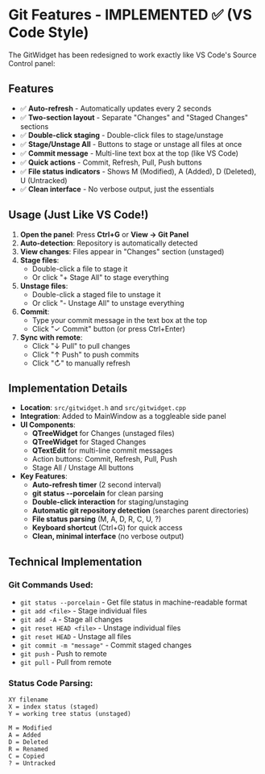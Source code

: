 # Git Features - IMPLEMENTED ✅ (VS Code Style)

The GitWidget has been redesigned to work exactly like VS Code's Source Control panel:

## Features

- ✅ **Auto-refresh** - Automatically updates every 2 seconds
- ✅ **Two-section layout** - Separate "Changes" and "Staged Changes" sections
- ✅ **Double-click staging** - Double-click files to stage/unstage
- ✅ **Stage/Unstage All** - Buttons to stage or unstage all files at once
- ✅ **Commit message** - Multi-line text box at the top (like VS Code)
- ✅ **Quick actions** - Commit, Refresh, Pull, Push buttons
- ✅ **File status indicators** - Shows M (Modified), A (Added), D (Deleted), U (Untracked)
- ✅ **Clean interface** - No verbose output, just the essentials

## Usage (Just Like VS Code!)

1. **Open the panel**: Press **Ctrl+G** or **View → Git Panel**
2. **Auto-detection**: Repository is automatically detected
3. **View changes**: Files appear in "Changes" section (unstaged)
4. **Stage files**: 
   - Double-click a file to stage it
   - Or click "+ Stage All" to stage everything
5. **Unstage files**:
   - Double-click a staged file to unstage it
   - Or click "- Unstage All" to unstage everything
6. **Commit**:
   - Type your commit message in the text box at the top
   - Click "✓ Commit" button (or press Ctrl+Enter)
7. **Sync with remote**:
   - Click "↓ Pull" to pull changes
   - Click "↑ Push" to push commits
   - Click "↻" to manually refresh

## Implementation Details

- **Location**: `src/gitwidget.h` and `src/gitwidget.cpp`
- **Integration**: Added to MainWindow as a toggleable side panel
- **UI Components**:
  - **QTreeWidget** for Changes (unstaged files)
  - **QTreeWidget** for Staged Changes
  - **QTextEdit** for multi-line commit messages
  - Action buttons: Commit, Refresh, Pull, Push
  - Stage All / Unstage All buttons
- **Key Features**:
  - **Auto-refresh timer** (2 second interval)
  - **git status --porcelain** for clean parsing
  - **Double-click interaction** for staging/unstaging
  - **Automatic git repository detection** (searches parent directories)
  - **File status parsing** (M, A, D, R, C, U, ?)
  - **Keyboard shortcut** (Ctrl+G) for quick access
  - **Clean, minimal interface** (no verbose output)

## Technical Implementation

### Git Commands Used:
- `git status --porcelain` - Get file status in machine-readable format
- `git add <file>` - Stage individual files
- `git add -A` - Stage all changes
- `git reset HEAD <file>` - Unstage individual files
- `git reset HEAD` - Unstage all files
- `git commit -m "message"` - Commit staged changes
- `git push` - Push to remote
- `git pull` - Pull from remote

### Status Code Parsing:
```
XY filename
X = index status (staged)
Y = working tree status (unstaged)

M = Modified
A = Added
D = Deleted
R = Renamed
C = Copied
? = Untracked
```
